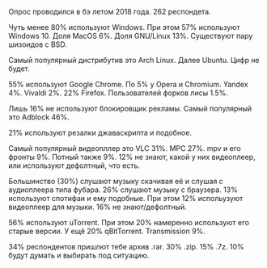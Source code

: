 Опрос проводился в бэ летом 2018 года. 262 респондета.

Чуть менее 80% используют Windows. При этом 57% используют Windows 10.
Доля MacOS 6%.
Доля GNU/Linux 13%.
Существуют пару шизоидов с BSD.

Самый популярный дистрибутив это Arch Linux. Далее Ubuntu. Цифр не будет.

55% используют Google Chrome.
По 5% у Opera и Chromium.
Yandex 4%.
Vivaldi 2%.
22% Firefox.
Пользователей форков лисы 1.5%.

Лишь 16% не используют блокировщик рекламы.
Самый популярный это Adblock 46%.

21% используют резалки джаваскрипта и подобное.

Самый популярный видеопллер это VLC 31%.
MPC 27%.
mpv и его фронты 9%.
Потный также 9%.
12% не знают, какой у них видеоплеер, или используют дефолтный, что есть.

Большинство (30%) слушают музыку скачивая её и слушая с аудиоплеера типа фубара.
26% слушают музыку с браузера.
13% используют спотифаи и ему подобные.
При этом 12% испольузуют видеоплеер для музыки.
16% не знают/дефолтный.

56% используют uTorrent. При этом 20% намеренно используют его старые версии.
У ещё 20% qBitTorrent.
Transmission 9%.

34% респондентов пришлют тебе архив .rar.
30% .zip.
15% .7z.
10% будут думать и выбирать под ситуацию.
